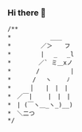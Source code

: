 ### Hi there 👋

```cat
/**
*　　　　　　 ＿＿
*　　　　　／＞　　フ
*　　　　　| 　_　 _l
*　 　　　／` ミ＿xノ
*　　 　 /　　　 　 |
*　　　 /　 ヽ　　 ﾉ
*　 　 │　　|　|　|
*　／￣|　　 |　|　|
*　| (￣ヽ＿_ヽ_)__)
*　＼二つ
*/
```

<!--
**zhubeilife/zhubeilife** is a ✨ _special_ ✨ repository because its `README.md` (this file) appears on your GitHub profile.

Here are some ideas to get you started:

- 🔭 I’m currently working on ...
- 🌱 I’m currently learning ...
- 👯 I’m looking to collaborate on ...
- 🤔 I’m looking for help with ...
- 💬 Ask me about ...
- 📫 How to reach me: ...
- 😄 Pronouns: ...
- ⚡ Fun fact: ...
-->
